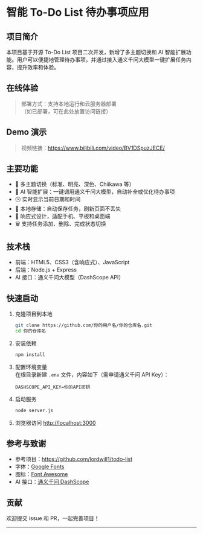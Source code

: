 # 智能 To-Do List 待办事项应用

## 项目简介

本项目基于开源 To-Do List 项目二次开发，新增了多主题切换和 AI 智能扩展功能。用户可以便捷地管理待办事项，并通过接入通义千问大模型一键扩展任务内容，提升效率和体验。

## 在线体验

> 部署方式：支持本地运行和云服务器部署  
> （如已部署，可在此处放置访问链接）

## Demo 演示

> 视频链接：https://www.bilibili.com/video/BV1DSpuzJECE/

## 主要功能

- 🌈 多主题切换（标准、明亮、深色、Chiikawa 等）
- 🤖 AI 智能扩展：一键调用通义千问大模型，自动补全或优化待办事项
- 🕒 实时显示当前日期和时间
- 💾 本地存储：自动保存任务，刷新页面不丢失
- 📱 响应式设计，适配手机、平板和桌面端
- 🗑️ 支持任务添加、删除、完成状态切换

## 技术栈

- 前端：HTML5、CSS3（含响应式）、JavaScript
- 后端：Node.js + Express
- AI 接口：通义千问大模型（DashScope API）

## 快速启动

1. 克隆项目到本地  
   ```bash
   git clone https://github.com/你的用户名/你的仓库名.git
   cd 你的仓库名
   ```
2. 安装依赖  
   ```bash
   npm install
   ```
3. 配置环境变量  
   在根目录新建 `.env` 文件，内容如下（需申请通义千问 API Key）：
   ```
   DASHSCOPE_API_KEY=你的API密钥
   ```
4. 启动服务  
   ```bash
   node server.js
   ```
5. 浏览器访问 [http://localhost:3000](http://localhost:3000)

## 参考与致谢
- 参考项目：https://github.com/lordwill1/todo-list
- 字体：[Google Fonts](https://fonts.googleapis.com/css2?family=Work+Sans:wght@300&display=swap)
- 图标：[Font Awesome](https://fontawesome.com)
- AI 接口：[通义千问 DashScope](https://dashscope.aliyun.com/)

## 贡献

欢迎提交 issue 和 PR，一起完善项目！

---
